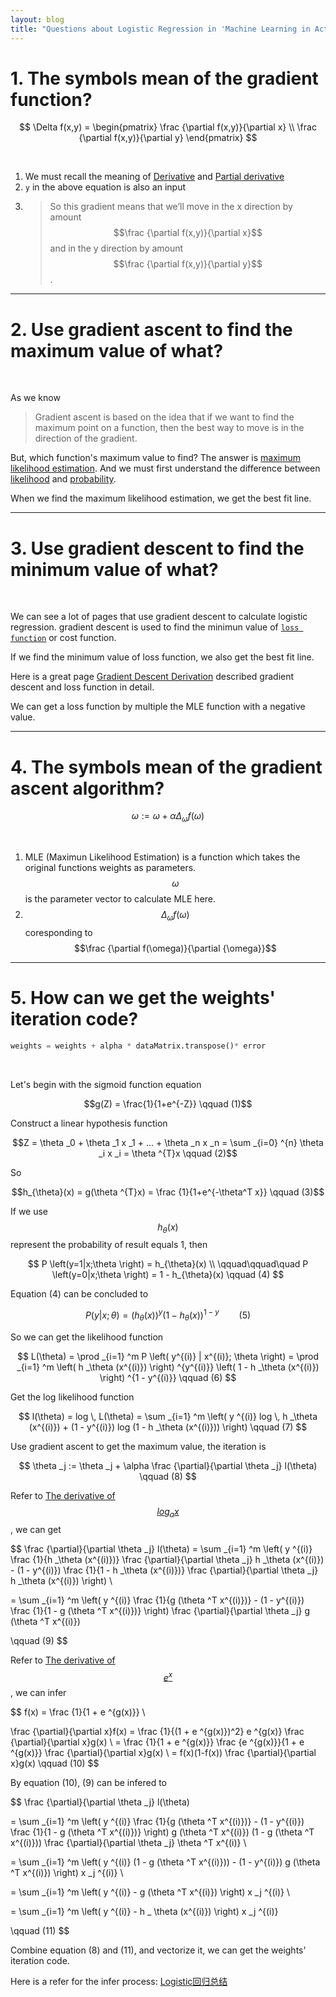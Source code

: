 ```yaml
---
layout: blog
title: "Questions about Logistic Regression in 'Machine Learning in Action' and Full Explanation"
---
```


# 1. The symbols mean of the gradient function?

$$
  \Delta f(x,y) =
  \begin{pmatrix}
    \frac {\partial f(x,y)}{\partial x} \\
    \frac {\partial f(x,y)}{\partial y}
  \end{pmatrix}
$$

<br />

1. We must recall the meaning of [Derivative](http://www.mathsisfun.com/calculus/derivatives-introduction.html) and [Partial derivative](https://en.wikipedia.org/wiki/Partial_derivative)
1. `y` in the above equation is also an input
1. > So this gradient means that we’ll move in the x direction by amount $$\frac {\partial f(x,y)}{\partial x}$$ and in the y direction by amount $$\frac {\partial f(x,y)}{\partial y}$$.

---

# 2. Use gradient ascent to find the maximum value of what?

<br />

As we know

> Gradient ascent is based on the idea that if we want to find the maximum point on a function, then the best way to move is in the direction of the gradient.

But, which function's maximum value to find? The answer is [maximum likelihood estimation](https://en.wikipedia.org/wiki/Maximum_likelihood_estimation). And we must first understand the difference between [likelihood](https://en.wikipedia.org/wiki/Likelihood) and [probability](https://en.wikipedia.org/wiki/Probability).

When we find the maximum likelihood estimation, we get the best fit line.

---

# 3. Use gradient descent to find the minimum value of what?

<br />

We can see a lot of pages that use gradient descent to calculate logistic regression. gradient descent is used to find the minimun value of [`loss function`](https://en.wikipedia.org/wiki/Loss_function) or cost function.

If we find the minimum value of loss function, we also get the best fit line.

Here is a great page [Gradient Descent Derivation](http://mccormickml.com/2014/03/04/gradient-descent-derivation/) described gradient descent and loss function in detail.

We can get a loss function by multiple the MLE function with a negative value.

---

# 4. The symbols mean of the gradient ascent algorithm?

$$\omega := \omega + \alpha\Delta_{\omega}f(\omega)$$

<br />

1. MLE (Maximun Likelihood Estimation) is a function which takes the original functions weights as parameters. $$\omega$$ is the parameter vector to calculate MLE here.
1. $$\Delta_{\omega}f(\omega)$$ coresponding to $$\frac {\partial f(\omega)}{\partial {\omega}}$$

---

# 5. How can we get the weights' iteration code?

```python
weights = weights + alpha * dataMatrix.transpose()* error
```

<br />

Let's begin with the sigmoid function equation

$$g(Z) = \frac{1}{1+e^{-Z}} \qquad (1)$$

Construct a linear hypothesis function

$$Z = \theta _0 + \theta _1 x _1 + ... + \theta _n x _n = \sum _{i=0} ^{n} \theta _i x _i = \theta ^{T}x \qquad (2)$$

So

$$h_{\theta}(x) = g(\theta ^{T}x) = \frac {1}{1+e^{-\theta^T x}} \qquad (3)$$

If we use $$h_{\theta}(x)$$ represent the probability of result equals 1, then

$$
P \left(y=1|x;\theta \right) = h_{\theta}(x) \\
\qquad\qquad\quad P \left(y=0|x;\theta \right) = 1 - h_{\theta}(x) \qquad (4)
$$

Equation (4) can be concluded to

$$
P \left(y|x;\theta \right) = \left(h _\theta(x) \right)^y \left(1 - h _\theta(x) \right)^{1-y} \qquad (5)
$$

So we can get the likelihood function

$$
L(\theta) = \prod _{i=1} ^m P \left( y^{(i)} | x^{(i)}; \theta \right) = \prod _{i=1} ^m \left( h _\theta (x^{(i)}) \right) ^{y^{(i)}} \left( 1 - h _\theta (x^{(i)}) \right) ^{1 - y^{(i)}} \qquad (6)
$$

Get the log likelihood function

$$
l(\theta) = log \, L(\theta) = \sum _{i=1} ^m \left( y ^{(i)} log \, h _\theta (x^{(i)}) + (1 - y^{(i)}) log  (1 - h _\theta (x^{(i)})) \right) \qquad (7)
$$

Use gradient ascent to get the maximum value, the iteration is

$$
\theta _j := \theta _j + \alpha \frac {\partial}{\partial \theta _j} l(\theta) \qquad (8)
$$

Refer to [The derivative of $$log_ax$$](http://www.themathpage.com/acalc/exponential.htm#cond), we can get

$$
\frac {\partial}{\partial \theta _j} l(\theta) = \sum _{i=1} ^m \left( y ^{(i)}  \frac {1}{h _\theta (x^{(i)})} \frac {\partial}{\partial \theta _j} h _\theta (x^{(i)}) - (1 - y^{(i)}) \frac {1}{1 - h _\theta (x^{(i)})} \frac {\partial}{\partial \theta _j} h _\theta (x^{(i)}) \right) \\

= \sum _{i=1} ^m \left( y ^{(i)}  \frac {1}{g (\theta ^T x^{(i)})} - (1 - y^{(i)}) \frac {1}{1 - g (\theta ^T x^{(i)})} \right) \frac {\partial}{\partial \theta _j} g (\theta ^T x^{(i)})

\qquad (9)
$$

Refer to [The derivative of $$e^x$$](http://www.themathpage.com/acalc/exponential.htm#expon), we can infer

$$
f(x) = \frac {1}{1 + e ^{g(x)}} \\

\frac {\partial}{\partial x}f(x) = \frac {1}{(1 + e ^{g(x)})^2} e ^{g(x)} \frac {\partial}{\partial x}g(x) \\
= \frac {1}{1 + e ^{g(x)}} \frac {e ^{g(x)}}{1 + e ^{g(x)}} \frac {\partial}{\partial x}g(x) \\
= f(x)(1-f(x)) \frac {\partial}{\partial x}g(x) \qquad (10)
$$

By equation (10), (9) can be infered to

$$
\frac {\partial}{\partial \theta _j} l(\theta)

= \sum _{i=1} ^m \left( y ^{(i)}  \frac {1}{g (\theta ^T x^{(i)})} - (1 - y^{(i)}) \frac {1}{1 - g (\theta ^T x^{(i)})} \right) g (\theta ^T x^{(i)}) (1 - g (\theta ^T x^{(i)})) \frac {\partial}{\partial \theta _j} \theta ^T x^{(i)} \\

= \sum _{i=1} ^m \left( y ^{(i)} (1 - g (\theta ^T x^{(i)})) - (1 - y^{(i)}) g (\theta ^T x^{(i)}) \right) x _j ^{(i)} \\

= \sum _{i=1} ^m \left( y ^{(i)} -  g (\theta ^T x^{(i)}) \right) x _j ^{(i)} \\

= \sum _{i=1} ^m \left( y ^{(i)} -  h _ \theta (x^{(i)}) \right) x _j ^{(i)}

\qquad (11)
$$

Combine equation (8) and (11), and vectorize it, we can get the weights' iteration code.

Here is a refer for the infer process: [Logistic回归总结](http://blog.csdn.net/dongtingzhizi/article/details/15962797)
